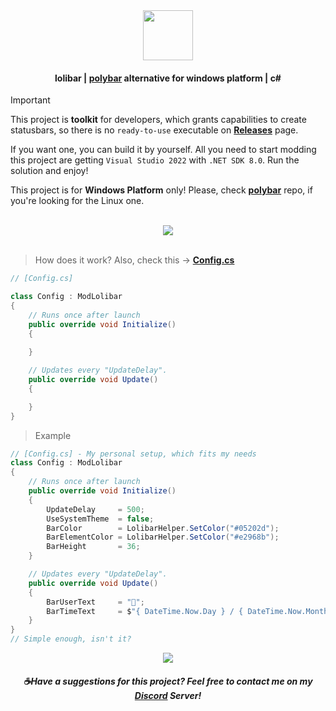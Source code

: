 <div align=center><img src="https://github.com/user-attachments/assets/7e5daeb0-ee0c-4e9c-b584-21164433649d" height=80 /></div>

#### <div align=center>lolibar | [polybar](https://github.com/polybar/polybar) alternative for windows platform | c#</div>

> [!IMPORTANT]  
> This project is **toolkit** for developers, which grants capabilities to create statusbars, so there is no `ready-to-use` executable on **[Releases](https://github.com/supchyan/lolibar/releases)** page.
>
> If you want one, you can build it by yourself. All you need to start modding this project are getting `Visual Studio 2022` with `.NET SDK 8.0`. Run the solution and enjoy!
> 
> This project is for **Windows Platform** only! Please, check **[polybar](https://github.com/polybar/polybar)** repo, if you're looking for the Linux one.

</br>
<div align=center><img src="https://github.com/user-attachments/assets/61e8207e-10a6-4e7a-b8a0-775204f900a0" /></div>
</br>

> How does it work? Also, check this → **[Config.cs](https://github.com/supchyan/lolibar/blob/master/Mods/Config.cs)**
```csharp
// [Config.cs]

class Config : ModLolibar
{
    // Runs once after launch
    public override void Initialize()
    {
        
    }

    // Updates every "UpdateDelay".
    public override void Update()
    {

    }
}
```

> Example
```csharp
// [Config.cs] - My personal setup, which fits my needs
class Config : ModLolibar
{
    // Runs once after launch
    public override void Initialize()
    {
        UpdateDelay     = 500;
        UseSystemTheme  = false;
        BarColor        = LolibarHelper.SetColor("#05202d");
        BarElementColor = LolibarHelper.SetColor("#e2968b");
        BarHeight       = 36;
    }

    // Updates every "UpdateDelay".
    public override void Update()
    {
        BarUserText     = "🐳";
        BarTimeText     = $"{ DateTime.Now.Day } / { DateTime.Now.Month } / { DateTime.Now.Year } { DateTime.Now.DayOfWeek }";
    }
}
// Simple enough, isn't it?
```

<div align=center><img src="https://github.com/user-attachments/assets/fb7365e6-a60f-4e95-bf83-e8f364ecbe21" /></div>

##### <div align=center> ☕Have a suggestions for this project? Feel free to contact me on my [Discord](https://discord.gg/dGF8p9UGyM) Server!</div>
